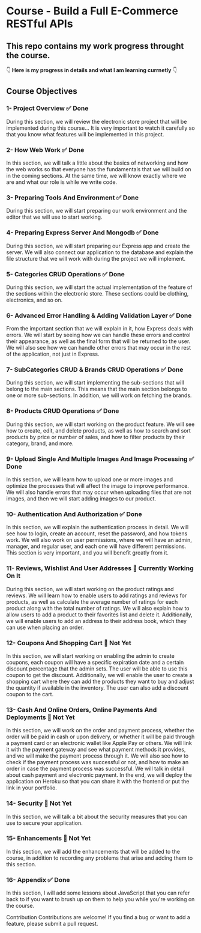 # Course - Build a Full E-Commerce RESTful APIs 

## This repo contains my work progress throught the course. 


👇 **Here is my progress in details and what I am learning currnetly** 👇

## Course Objectives

### 1- Project Overview ✅ Done

During this section, we will review the electronic store project that will be implemented during this course... It is very important to watch it carefully so that you know what features will be implemented in this project.

### 2- How Web Work ✅ Done

In this section, we will talk a little about the basics of networking and how the web works so that everyone has the fundamentals that we will build on in the coming sections. At the same time, we will know exactly where we are and what our role is while we write code.

### 3- Preparing Tools And Environment ✅ Done

During this section, we will start preparing our work environment and the editor that we will use to start working.

### 4- Preparing Express Server And Mongodb ✅ Done

During this section, we will start preparing our Express app and create the server. We will also connect our application to the database and explain the file structure that we will work with during the project we will implement.

### 5- Categories CRUD Operations ✅ Done

During this section, we will start the actual implementation of the feature of the sections within the electronic store. These sections could be clothing, electronics, and so on.

### 6- Advanced Error Handling & Adding Validation Layer ✅ Done

From the important section that we will explain in it, how Express deals with errors. We will start by seeing how we can handle these errors and control their appearance, as well as the final form that will be returned to the user. We will also see how we can handle other errors that may occur in the rest of the application, not just in Express.

### 7- SubCategories CRUD & Brands CRUD Operations ✅ Done

During this section, we will start implementing the sub-sections that will belong to the main sections. This means that the main section belongs to one or more sub-sections. In addition, we will work on fetching the brands.

### 8- Products CRUD Operations ✅ Done

During this section, we will start working on the product feature. We will see how to create, edit, and delete products, as well as how to search and sort products by price or number of sales, and how to filter products by their category, brand, and more.

### 9- Upload Single And Multiple Images And Image Processing ✅ Done

In this section, we will learn how to upload one or more images and optimize the processes that will affect the image to improve performance. We will also handle errors that may occur when uploading files that are not images, and then we will start adding images to our product.

### 10- Authentication And Authorization ✅ Done 

In this section, we will explain the authentication process in detail. We will see how to login, create an account, reset the password, and how tokens work. We will also work on user permissions, where we will have an admin, manager, and regular user, and each one will have different permissions. This section is very important, and you will benefit greatly from it.

### 11- Reviews, Wishlist And User Addresses 🚧 Currently Working On It

During this section, we will start working on the product ratings and reviews. We will learn how to enable users to add ratings and reviews for products, as well as calculate the average number of ratings for each product along with the total number of ratings. We will also explain how to allow users to add a product to their favorites list and delete it. Additionally, we will enable users to add an address to their address book, which they can use when placing an order.

### 12- Coupons And Shopping Cart 🔄 Not Yet

In this section, we will start working on enabling the admin to create coupons, each coupon will have a specific expiration date and a certain discount percentage that the admin sets. The user will be able to use this coupon to get the discount. Additionally, we will enable the user to create a shopping cart where they can add the products they want to buy and adjust the quantity if available in the inventory. The user can also add a discount coupon to the cart.

### 13- Cash And Online Orders, Online Payments And Deployments 🔄 Not Yet

In this section, we will work on the order and payment process, whether the order will be paid in cash or upon delivery, or whether it will be paid through a payment card or an electronic wallet like Apple Pay or others. We will link it with the payment gateway and see what payment methods it provides, and we will make the payment process through it. We will also see how to check if the payment process was successful or not, and how to make an order in case the payment process was successful. We will talk in detail about cash payment and electronic payment. In the end, we will deploy the application on Heroku so that you can share it with the frontend or put the link in your portfolio.

### 14- Security 🔄 Not Yet

In this section, we will talk a bit about the security measures that you can use to secure your application.

### 15- Enhancements 🔄 Not Yet

In this section, we will add the enhancements that will be added to the course, in addition to recording any problems that arise and adding them to this section.

### 16- Appendix ✅ Done

In this section, I will add some lessons about JavaScript that you can refer back to if you want to brush up on them to help you while you're working on the course.

Contribution
Contributions are welcome! If you find a bug or want to add a feature, please submit a pull request.